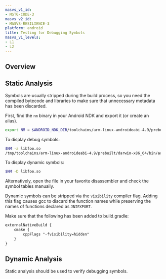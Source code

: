 ```yaml
---
masvs_v1_id:
- MSTG-CODE-3
masvs_v2_id:
- MASVS-RESILIENCE-3
platform: android
title: Testing for Debugging Symbols
masvs_v1_levels:
- L1
- L2
---
```


## Overview

## Static Analysis

Symbols are usually stripped during the build process, so you need the compiled bytecode and libraries to make sure that unnecessary metadata has been discarded.

First, find the `nm` binary in your Android NDK and export it (or create an alias).

```bash
export NM = $ANDROID_NDK_DIR/toolchains/arm-linux-androideabi-4.9/prebuilt/darwin-x86_64/bin/arm-linux-androideabi-nm
```

To display debug symbols:

```bash
$NM -a libfoo.so
/tmp/toolchains/arm-linux-androideabi-4.9/prebuilt/darwin-x86_64/bin/arm-linux-androideabi-nm: libfoo.so: no symbols
```

To display dynamic symbols:

```bash
$NM -D libfoo.so
```

Alternatively, open the file in your favorite disassembler and check the symbol tables manually.

Dynamic symbols can be stripped via the `visibility` compiler flag. Adding this flag causes gcc to discard the function names while preserving the names of functions declared as `JNIEXPORT`.

Make sure that the following has been added to build.gradle:

```default
externalNativeBuild {
    cmake {
        cppFlags "-fvisibility=hidden"
    }
}
```

## Dynamic Analysis

Static analysis should be used to verify debugging symbols.
